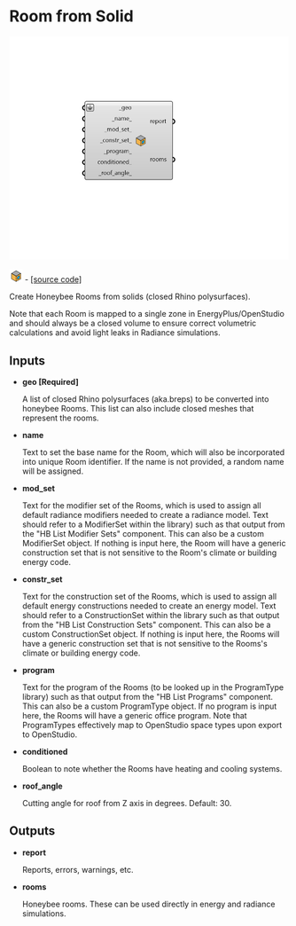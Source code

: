 # Room from Solid

![](../../.gitbook/assets/Room_from_Solid.png)

![](../../.gitbook/assets/Room_from_Solid%20%281%29.png) - [\[source code\]](https://github.com/ladybug-tools/honeybee-grasshopper-core/blob/master/honeybee_grasshopper_core/src//HB%20Room%20from%20Solid.py)

Create Honeybee Rooms from solids \(closed Rhino polysurfaces\).

Note that each Room is mapped to a single zone in EnergyPlus/OpenStudio and should always be a closed volume to ensure correct volumetric calculations and avoid light leaks in Radiance simulations.

## Inputs

* **geo \[Required\]**

  A list of closed Rhino polysurfaces \(aka.breps\) to be converted into honeybee Rooms. This list can also include closed meshes that represent the rooms. 

* **name**

  Text to set the base name for the Room, which will also be incorporated into unique Room identifier. If the name is not provided, a random name will be assigned. 

* **mod\_set**

  Text for the modifier set of the Rooms, which is used to assign all default radiance modifiers needed to create a radiance model. Text should refer to a ModifierSet within the library\) such as that output from the "HB List Modifier Sets" component. This can also be a custom ModifierSet object. If nothing is input here, the Room will have a generic construction set that is not sensitive to the Room's climate or building energy code. 

* **constr\_set**

  Text for the construction set of the Rooms, which is used to assign all default energy constructions needed to create an energy model. Text should refer to a ConstructionSet within the library such as that output from the "HB List Construction Sets" component. This can also be a custom ConstructionSet object. If nothing is input here, the Rooms will have a generic construction set that is not sensitive to the Rooms's climate or building energy code. 

* **program**

  Text for the program of the Rooms \(to be looked up in the ProgramType library\) such as that output from the "HB List Programs" component. This can also be a custom ProgramType object. If no program is input here, the Rooms will have a generic office program. Note that ProgramTypes effectively map to OpenStudio space types upon export to OpenStudio. 

* **conditioned**

  Boolean to note whether the Rooms have heating and cooling systems. 

* **roof\_angle**

  Cutting angle for roof from Z axis in degrees. Default: 30. 

## Outputs

* **report**

  Reports, errors, warnings, etc. 

* **rooms**

  Honeybee rooms. These can be used directly in energy and radiance simulations. 


